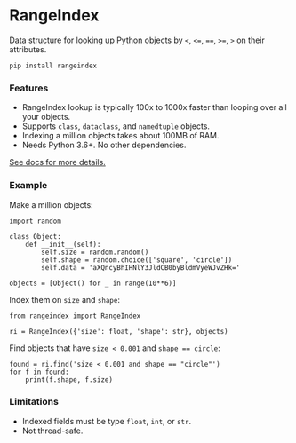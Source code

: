 # RangeIndex

Data structure for looking up Python objects by `<`, `<=`, `==`, `>=`, `>` on their attributes.

`pip install rangeindex`

### Features

 * RangeIndex lookup is typically 100x to 1000x faster than looping over all your objects.
 * Supports `class`, `dataclass`, and `namedtuple` objects.
 * Indexing a million objects takes about 100MB of RAM.
 * Needs Python 3.6+. No other dependencies.

[See docs for more details.](https://pypi.org/project/rangeindex/)

### Example

Make a million objects:
```
import random

class Object:
    def __init__(self):
        self.size = random.random()
        self.shape = random.choice(['square', 'circle'])
        self.data = 'aXQncyBhIHNlY3JldCB0byBldmVyeWJvZHk='

objects = [Object() for _ in range(10**6)]
```

Index them on `size` and `shape`:
```
from rangeindex import RangeIndex

ri = RangeIndex({'size': float, 'shape': str}, objects)
```

Find objects that have `size < 0.001` and `shape == circle`: 
```
found = ri.find('size < 0.001 and shape == "circle"')
for f in found:
    print(f.shape, f.size)
```

### Limitations

 * Indexed fields must be type `float`, `int`, or `str`.
 * Not thread-safe.
